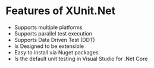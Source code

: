 # Features of XUnit.Net

* Supports multiple platforms
* Supports parallel test execution
* Supports Data Driven Test (DDT)
* Is Designed to be extensible
* Easy to install via Nuget packages
* Is the default unit testing in Visual Studio for .Net Core
